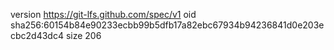 version https://git-lfs.github.com/spec/v1
oid sha256:60154b84e90233ecbb99b5dfb17a82ebc67934b94236841d0e203ecbc2d43dc4
size 206
